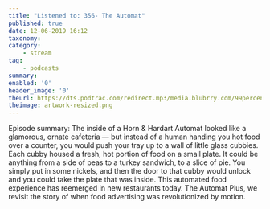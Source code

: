 ```yaml
---
title: "Listened to: 356- The Automat"
published: true
date: 12-06-2019 16:12
taxonomy:
category:
	- stream
tag:
	- podcasts
summary:
enabled: '0'
header_image: '0'
theurl: https://dts.podtrac.com/redirect.mp3/media.blubrry.com/99percentinvisible/dovetail.prxu.org/96/e8167dd5-7850-4de3-80c9-b51f39dbc087/01_356_The_Automat_pt01.mp3
theimage: artwork-resized.png
--- 
```

Episode summary: The inside of a Horn & Hardart Automat looked like a glamorous, ornate cafeteria — but instead of a human handing you hot food over a counter, you would push your tray up to a wall of little glass cubbies. Each cubby housed a fresh, hot portion of food on a small plate. It could be anything from a side of peas to a turkey sandwich, to a slice of pie. You simply put in some nickels, and then the door to that cubby would unlock and you could take the plate that was inside. This automated food experience has reemerged in new restaurants today. The Automat Plus, we revisit the story of when food advertising was revolutionized by motion.
